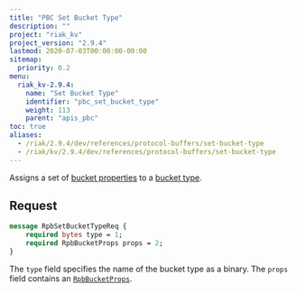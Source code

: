 ```yaml
---
title: "PBC Set Bucket Type"
description: ""
project: "riak_kv"
project_version: "2.9.4"
lastmod: 2020-07-03T00:00:00-00:00
sitemap:
  priority: 0.2
menu:
  riak_kv-2.9.4:
    name: "Set Bucket Type"
    identifier: "pbc_set_bucket_type"
    weight: 113
    parent: "apis_pbc"
toc: true
aliases:
  - /riak/2.9.4/dev/references/protocol-buffers/set-bucket-type
  - /riak/kv/2.9.4/dev/references/protocol-buffers/set-bucket-type
---
```


Assigns a set of [bucket properties]({{<baseurl>}}riak/kv/2.9.4/developing/api/protocol-buffers/set-bucket-props) to a
[bucket type]({{<baseurl>}}riak/kv/2.9.4/developing/usage/bucket-types).

## Request

```protobuf
message RpbSetBucketTypeReq {
    required bytes type = 1;
    required RpbBucketProps props = 2;
}
```

The `type` field specifies the name of the bucket type as a binary. The
`props` field contains an [`RpbBucketProps`]({{<baseurl>}}riak/kv/2.9.4/developing/api/protocol-buffers/get-bucket-props).

